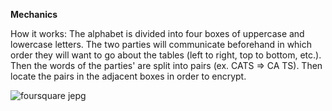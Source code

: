 **Mechanics**


How it works: The alphabet is divided into four boxes of uppercase and lowercase letters. The two parties will communicate beforehand in which order they will want to go about the tables (left to right, top to bottom, etc.). Then the words of the parties' are split into pairs (ex. CATS => CA TS). Then locate the pairs in the adjacent boxes in order to encrypt. 

![foursquare jepg](https://user-images.githubusercontent.com/94381250/142231444-462147b7-7814-4ae2-bb48-da14c8eabddc.jpeg)

